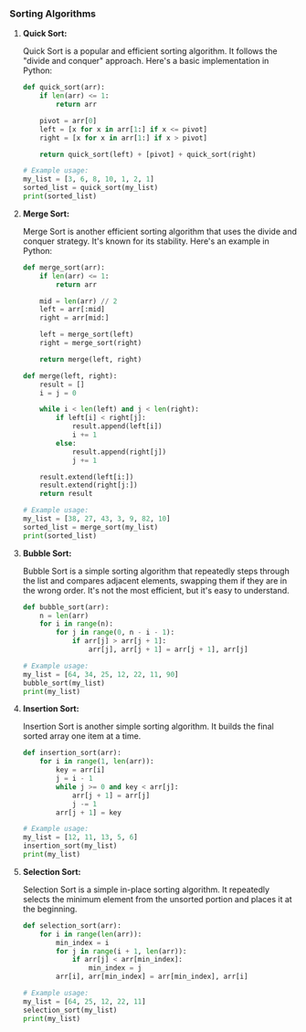 ### Sorting Algorithms

1. **Quick Sort:**

   Quick Sort is a popular and efficient sorting algorithm. It follows the "divide and conquer" approach. Here's a basic implementation in Python:

   ```python
   def quick_sort(arr):
       if len(arr) <= 1:
           return arr

       pivot = arr[0]
       left = [x for x in arr[1:] if x <= pivot]
       right = [x for x in arr[1:] if x > pivot]

       return quick_sort(left) + [pivot] + quick_sort(right)

   # Example usage:
   my_list = [3, 6, 8, 10, 1, 2, 1]
   sorted_list = quick_sort(my_list)
   print(sorted_list)
   ```

2. **Merge Sort:**

   Merge Sort is another efficient sorting algorithm that uses the divide and conquer strategy. It's known for its stability. Here's an example in Python:

   ```python
   def merge_sort(arr):
       if len(arr) <= 1:
           return arr

       mid = len(arr) // 2
       left = arr[:mid]
       right = arr[mid:]

       left = merge_sort(left)
       right = merge_sort(right)

       return merge(left, right)

   def merge(left, right):
       result = []
       i = j = 0

       while i < len(left) and j < len(right):
           if left[i] < right[j]:
               result.append(left[i])
               i += 1
           else:
               result.append(right[j])
               j += 1

       result.extend(left[i:])
       result.extend(right[j:])
       return result

   # Example usage:
   my_list = [38, 27, 43, 3, 9, 82, 10]
   sorted_list = merge_sort(my_list)
   print(sorted_list)
   ```

3. **Bubble Sort:**

   Bubble Sort is a simple sorting algorithm that repeatedly steps through the list and compares adjacent elements, swapping them if they are in the wrong order. It's not the most efficient, but it's easy to understand.

   ```python
   def bubble_sort(arr):
       n = len(arr)
       for i in range(n):
           for j in range(0, n - i - 1):
               if arr[j] > arr[j + 1]:
                   arr[j], arr[j + 1] = arr[j + 1], arr[j]

   # Example usage:
   my_list = [64, 34, 25, 12, 22, 11, 90]
   bubble_sort(my_list)
   print(my_list)
   ```

4. **Insertion Sort:**

   Insertion Sort is another simple sorting algorithm. It builds the final sorted array one item at a time.

   ```python
   def insertion_sort(arr):
       for i in range(1, len(arr)):
           key = arr[i]
           j = i - 1
           while j >= 0 and key < arr[j]:
               arr[j + 1] = arr[j]
               j -= 1
           arr[j + 1] = key

   # Example usage:
   my_list = [12, 11, 13, 5, 6]
   insertion_sort(my_list)
   print(my_list)
   ```

5. **Selection Sort:**

   Selection Sort is a simple in-place sorting algorithm. It repeatedly selects the minimum element from the unsorted portion and places it at the beginning.

   ```python
   def selection_sort(arr):
       for i in range(len(arr)):
           min_index = i
           for j in range(i + 1, len(arr)):
               if arr[j] < arr[min_index]:
                   min_index = j
           arr[i], arr[min_index] = arr[min_index], arr[i]

   # Example usage:
   my_list = [64, 25, 12, 22, 11]
   selection_sort(my_list)
   print(my_list)
   ```
